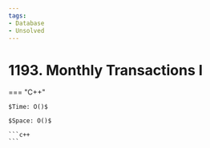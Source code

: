 ```yaml
---
tags:
- Database
- Unsolved
---
```



# 1193. Monthly Transactions I

=== "C++"

    $Time: O()$

    $Space: O()$

    ```c++
    ```